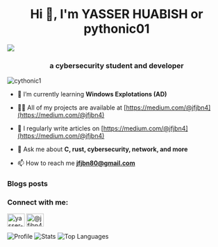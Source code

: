 <h1 align="center">Hi 👋, I'm YASSER HUABISH or pythonic01</h1>
<img src="https://user-images.githubusercontent.com/74038190/225813708-98b745f2-7d22-48cf-9150-083f1b00d6c9.gif"/>
<h3 align="center">a cybersecurity student and developer</h3>

<p align="left"> <img src="https://komarev.com/ghpvc/?username=cythonic1&label=Profile%20views&color=0e75b6&style=flat" alt="cythonic1" /> </p>


- 🌱 I’m currently learning **Windows Explotations (AD)**

- 👨‍💻 All of my projects are available at [https://medium.com/@jfjbn4](https://medium.com/@jfjbn4)

- 📝 I regularly write articles on [https://medium.com/@jfjbn4](https://medium.com/@jfjbn4)

- 💬 Ask me about **C, rust, cybersecurity, network, and more**

- 📫 How to reach me **jfjbn80@gmail.com**

### Blogs posts
<!-- BLOG-POST-LIST:START -->
<!-- BLOG-POST-LIST:END -->

<h3 align="left">Connect with me:</h3>
<p align="left">
<a href="https://linkedin.com/in/yasser-hubaish-a6b220289" target="blank"><img align="center" src="https://raw.githubusercontent.com/rahuldkjain/github-profile-readme-generator/master/src/images/icons/Social/linked-in-alt.svg" alt="yasser-hubaish-a6b220289" height="30" width="40" /></a>
<a href="https://medium.com/@jfjbn4" target="blank"><img align="center" src="https://raw.githubusercontent.com/rahuldkjain/github-profile-readme-generator/master/src/images/icons/Social/medium.svg" alt="@jfjbn4" height="30" width="40" /></a>
</p>



![Profile](http://github-profile-summary-cards.vercel.app/api/cards/profile-details?username=Cythonic1&theme=github_dark)
![Stats](http://github-profile-summary-cards.vercel.app/api/cards/stats?username=Cythonic1&theme=github_dark)
![Top Languages](http://github-profile-summary-cards.vercel.app/api/cards/repos-per-language?username=Cythonic1&theme=github_dark)
